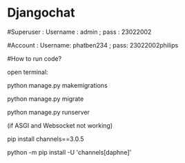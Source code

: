 ﻿# Djangochat
#Superuser :
Username : admin ;
pass : 23022002


#Account :
Username: phatben234 ;
pass: 23022002philips

#How to run code?

open terminal: 

python manage.py makemigrations

python manage.py migrate 

python manage.py runserver 

(if ASGI and Websocket not working)

pip install channels==3.0.5

python -m pip install -U 'channels[daphne]'

